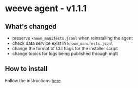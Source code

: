 # weeve agent - v1.1.1

## What's changed

- preserve `known_manifests.jsonl` when reinstalling the agent
- check data service exist in `known_manifests.jsonl`
- change the format of CLI flags for the installer script
- change topics for logs being published through mqtt

## How to install

Follow the instructions [here](https://docs.weeve.engineering/guides/installing-the-weeve-agent).
